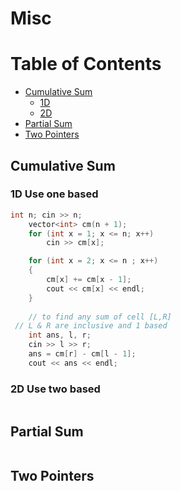 # Misc

Table of Contents
================= 
  * [Cumulative Sum](#cumulative-sum)
    + [1D](#1d)
    + [2D](#2d)
  * [Partial Sum](#partial-sum)
  * [Two Pointers](#two-pointers)


## Cumulative Sum
### 1D Use one based
```cpp
int n; cin >> n;
	vector<int> cm(n + 1);
	for (int x = 1; x <= n; x++)
		cin >> cm[x];

	for (int x = 2; x <= n ; x++)
	{
		cm[x] += cm[x - 1];
		cout << cm[x] << endl;
	}
	
	// to find any sum of cell [L,R]
 // L & R are inclusive and 1 based
	int ans, l, r;
	cin >> l >> r;
	ans = cm[r] - cm[l - 1];
	cout << ans << endl;
```
### 2D Use two based
```cpp
```

## Partial Sum
```cpp
```
## Two Pointers
```cpp
```
